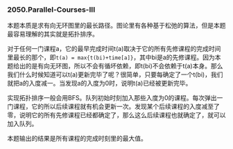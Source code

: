 ### 2050.Parallel-Courses-III

本题本质是求有向无环图里的最长路径。图论里有各种基于松弛的算法，但是本题最容易理解的其实就是拓扑排序。

对于任何一门课程a，它的最早完成时间t(a)取决于它的所有先修课程的完成时间里最长的那个，即```t(a) = max{t(bi)+time[a]}```，其中bi是a的先修课程。因为本题给出的是有向无环图，所以不会有循坏依赖，即t(bi)不会依赖于t(a)本身。那么我们什么时候知道可以t(a)更新完毕了呢？很简单，只要每确定了一个t(bi)，我们就把a的入度减一。当发现a的入度为0时，说明t(a)已经被更新完毕。

实现拓扑排序一般会用BFS。队列初始时刻加入那些入度为0的课程。每次弹出一门课程，它的所以后续课程就有机会更新一次。发现某个后续课程的入度减至了零，说明它的所有先修课程已经都确定了，那么这么后续课程也就确定了，就可以加入队列。

本题输出的结果是所有课程的完成时刻里的最大值。
